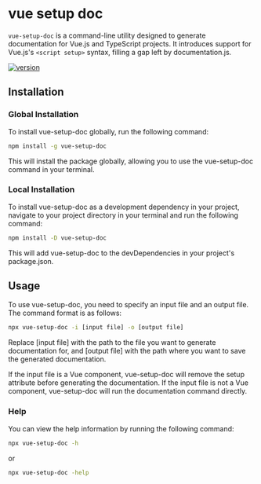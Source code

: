 # vue setup doc

`vue-setup-doc` is a command-line utility designed to generate documentation for Vue.js and TypeScript projects. It introduces support for Vue.js's `<script setup>` syntax, filling a gap left by documentation.js.



<p align="center">

[![version](https://img.shields.io/npm/v/vue-setup-doc.svg)](https://www.npmjs.com/package/vue-setup-doc)

</p>

## Installation

### Global Installation

To install vue-setup-doc globally, run the following command:

```sh
npm install -g vue-setup-doc
```
This will install the package globally, allowing you to use the vue-setup-doc command in your terminal.


### Local Installation
To install vue-setup-doc as a development dependency in your project, navigate to your project directory in your terminal and run the following command:

```sh 
npm install -D vue-setup-doc
```
This will add vue-setup-doc to the devDependencies in your project's package.json.

## Usage
To use vue-setup-doc, you need to specify an input file and an output file. The command format is as follows:

```sh
npx vue-setup-doc -i [input file] -o [output file]
```

Replace [input file] with the path to the file you want to generate documentation for, and [output file] with the path where you want to save the generated documentation.

If the input file is a Vue component, vue-setup-doc will remove the setup attribute before generating the documentation. If the input file is not a Vue component, vue-setup-doc will run the documentation command directly.

### Help
You can view the help information by running the following command:

```sh
npx vue-setup-doc -h
```
or
```sh
npx vue-setup-doc -help
```